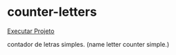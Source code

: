 # counter-letters

<a href="https://ricardocamarinha.github.io/SimpleProjects/counter-letters/index.html">Executar Projeto</a>

contador de letras simples. (name letter counter simple.)
